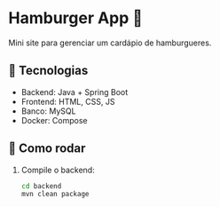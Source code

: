 # Hamburger App 🍔

Mini site para gerenciar um cardápio de hamburgueres.

## 🚀 Tecnologias
- Backend: Java + Spring Boot
- Frontend: HTML, CSS, JS
- Banco: MySQL
- Docker: Compose

## 🔧 Como rodar

1. Compile o backend:
   ```bash
   cd backend
   mvn clean package
